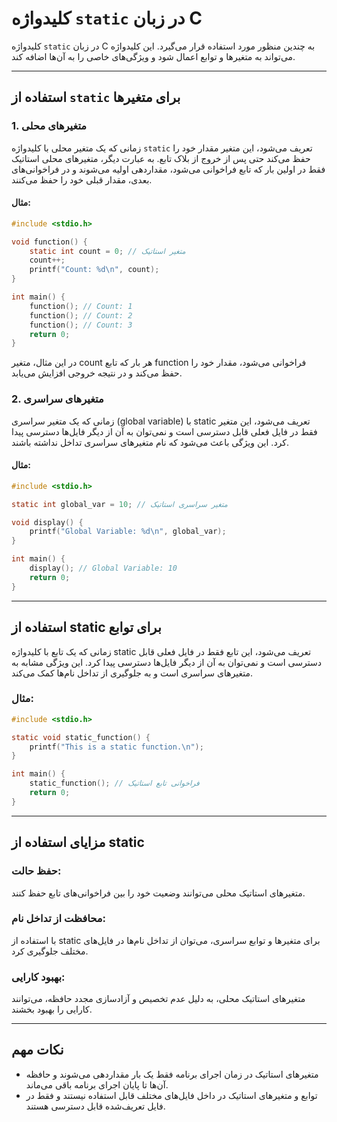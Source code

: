 # کلیدواژه `static` در زبان C

کلیدواژه `static` در زبان C به چندین منظور مورد استفاده قرار می‌گیرد. این کلیدواژه می‌تواند به متغیرها و توابع اعمال شود و ویژگی‌های خاصی را به آن‌ها اضافه کند.

---


## استفاده از `static` برای متغیرها

### 1. متغیرهای محلی

زمانی که یک متغیر محلی با کلیدواژه `static` تعریف می‌شود، این متغیر مقدار خود را حفظ می‌کند حتی پس از خروج از بلاک تابع. به عبارت دیگر، متغیرهای محلی استاتیک فقط در اولین بار که تابع فراخوانی می‌شود، مقداردهی اولیه می‌شوند و در فراخوانی‌های بعدی، مقدار قبلی خود را حفظ می‌کنند.

#### مثال:
```c
#include <stdio.h>

void function() {
    static int count = 0; // متغیر استاتیک
    count++;
    printf("Count: %d\n", count);
}

int main() {
    function(); // Count: 1
    function(); // Count: 2
    function(); // Count: 3
    return 0;
}
```

در این مثال، متغیر count هر بار که تابع function فراخوانی می‌شود، مقدار خود را حفظ می‌کند و در نتیجه خروجی افزایش می‌یابد.

### 2. متغیرهای سراسری
زمانی که یک متغیر سراسری (global variable) با static تعریف می‌شود، این متغیر فقط در فایل فعلی قابل دسترسی است و نمی‌توان به آن از دیگر فایل‌ها دسترسی پیدا کرد. این ویژگی باعث می‌شود که نام متغیرهای سراسری تداخل نداشته باشند.

#### مثال:
```c
#include <stdio.h>

static int global_var = 10; // متغیر سراسری استاتیک

void display() {
    printf("Global Variable: %d\n", global_var);
}

int main() {
    display(); // Global Variable: 10
    return 0;
}
```

---

## استفاده از static برای توابع
زمانی که یک تابع با کلیدواژه static تعریف می‌شود، این تابع فقط در فایل فعلی قابل دسترسی است و نمی‌توان به آن از دیگر فایل‌ها دسترسی پیدا کرد. این ویژگی مشابه به متغیرهای سراسری است و به جلوگیری از تداخل نام‌ها کمک می‌کند.

### مثال:
```c
#include <stdio.h>

static void static_function() {
    printf("This is a static function.\n");
}

int main() {
    static_function(); // فراخوانی تابع استاتیک
    return 0;
}
```
---
## مزایای استفاده از static
### حفظ حالت:
متغیرهای استاتیک محلی می‌توانند وضعیت خود را بین فراخوانی‌های تابع حفظ کنند.

### محافظت از تداخل نام:
با استفاده از static برای متغیرها و توابع سراسری، می‌توان از تداخل نام‌ها در فایل‌های مختلف جلوگیری کرد.

### بهبود کارایی:
متغیرهای استاتیک محلی، به دلیل عدم تخصیص و آزادسازی مجدد حافظه، می‌توانند کارایی را بهبود بخشند.

---

## نکات مهم
- متغیرهای استاتیک در زمان اجرای برنامه فقط یک بار مقداردهی می‌شوند و حافظه آن‌ها تا پایان اجرای برنامه باقی می‌ماند.
- توابع و متغیرهای استاتیک در داخل فایل‌های مختلف قابل استفاده نیستند و فقط در فایل تعریف‌شده قابل دسترسی هستند.